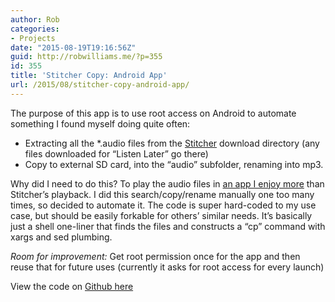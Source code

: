 ```yaml
---
author: Rob
categories:
- Projects
date: "2015-08-19T19:16:56Z"
guid: http://robwilliams.me/?p=355
id: 355
title: 'Stitcher Copy: Android App'
url: /2015/08/stitcher-copy-android-app/
---
```

The purpose of this app is to use root access on Android to automate something I found myself doing quite often:

  * Extracting all the *.audio files from the [Stitcher](https://play.google.com/store/apps/details?id=com.stitcher.app&hl=en) download directory (any files downloaded for “Listen Later” go there)
  * Copy to external SD card, into the “audio” subfolder, renaming into mp3.

Why did I need to do this? To play the audio files in [an app I enjoy more](https://play.google.com/store/apps/details?id=ak.alizandro.smartaudiobookplayer&hl=en) than Stitcher’s playback. I did this search/copy/rename manually one too many times, so decided to automate it. The code is super hard-coded to my use case, but should be easily forkable for others’ similar needs. It’s basically just a shell one-liner that finds the files and constructs a “cp” command with xargs and sed plumbing.

_Room for improvement:_ Get root permission once for the app and then reuse that for future uses (currently it asks for root access for every launch)

View the code on [Github here](https://github.com/robwil/stitchercopy)
